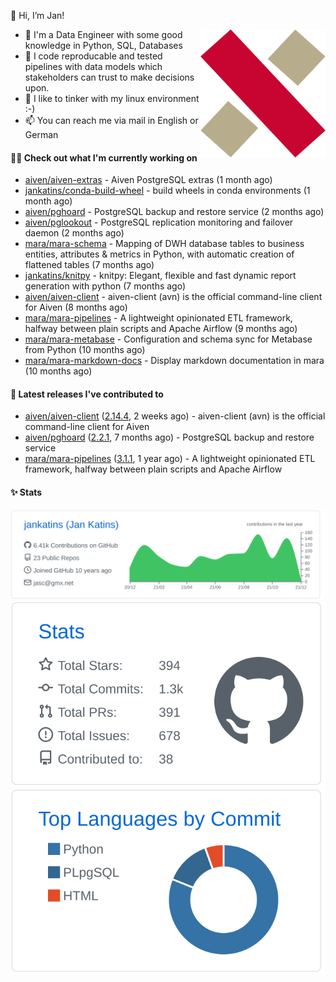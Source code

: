 👋 Hi, I’m Jan!

<img align="right" src="https://raw.githubusercontent.com/kreuzwerkerbot/kreuzwerkerbot/master/assets/xw.png" width="200">

- 🌱 I'm a Data Engineer with some good knowledge in Python, SQL, Databases
- 💪 I code reproducable and tested pipelines with data models which stakeholders can trust to make decisions upon.
- 💞️ I like to tinker with my linux environment :-)
- 📫 You can reach me via mail in English or German

#### 👩‍💻 Check out what I'm currently working on

- [aiven/aiven-extras](https://github.com/aiven/aiven-extras) - Aiven PostgreSQL extras (1 month ago)
- [jankatins/conda-build-wheel](https://github.com/jankatins/conda-build-wheel) - build wheels in conda environments (1 month ago)
- [aiven/pghoard](https://github.com/aiven/pghoard) - PostgreSQL backup and restore service (2 months ago)
- [aiven/pglookout](https://github.com/aiven/pglookout) - PostgreSQL replication monitoring and failover daemon (2 months ago)
- [mara/mara-schema](https://github.com/mara/mara-schema) - Mapping of DWH database tables to business entities, attributes &amp; metrics in Python, with automatic creation of flattened tables (7 months ago)
- [jankatins/knitpy](https://github.com/jankatins/knitpy) - knitpy: Elegant, flexible and fast dynamic report generation with python (7 months ago)
- [aiven/aiven-client](https://github.com/aiven/aiven-client) - aiven-client (avn) is the official command-line client for Aiven (8 months ago)
- [mara/mara-pipelines](https://github.com/mara/mara-pipelines) - A lightweight opinionated ETL framework, halfway between plain scripts and Apache Airflow (9 months ago)
- [mara/mara-metabase](https://github.com/mara/mara-metabase) - Configuration and schema sync for Metabase from Python (10 months ago)
- [mara/mara-markdown-docs](https://github.com/mara/mara-markdown-docs) - Display markdown documentation in mara (10 months ago)

#### 🔭 Latest releases I've contributed to

- [aiven/aiven-client](https://github.com/aiven/aiven-client) ([2.14.4](https://github.com/aiven/aiven-client/releases/tag/2.14.4), 2 weeks ago) - aiven-client (avn) is the official command-line client for Aiven
- [aiven/pghoard](https://github.com/aiven/pghoard) ([2.2.1](https://github.com/aiven/pghoard/releases/tag/2.2.1), 7 months ago) - PostgreSQL backup and restore service
- [mara/mara-pipelines](https://github.com/mara/mara-pipelines) ([3.1.1](https://github.com/mara/mara-pipelines/releases/tag/3.1.1), 1 year ago) - A lightweight opinionated ETL framework, halfway between plain scripts and Apache Airflow


#### ✨ Stats

  [![](https://raw.githubusercontent.com/jankatins/jankatins/master/profile-summary-card-output/github/0-profile-details.svg)](https://github.com/vn7n24fzkq/github-profile-summary-cards)
  [![](https://raw.githubusercontent.com/jankatins/jankatins/master/profile-summary-card-output/github/3-stats.svg)](https://github.com/vn7n24fzkq/github-profile-summary-cards)
  [![](https://raw.githubusercontent.com/jankatins/jankatins/master/profile-summary-card-output/github/2-most-commit-language.svg)](https://github.com/vn7n24fzkq/github-profile-summary-cards)
